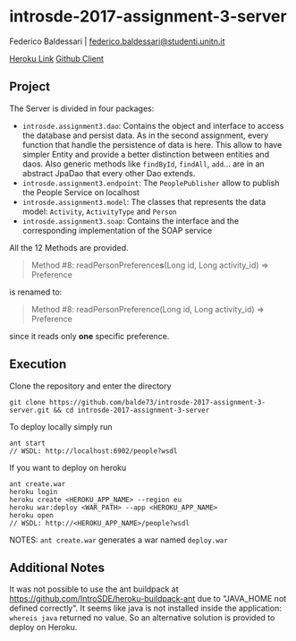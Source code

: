 # introsde-2017-assignment-3-server

Federico Baldessari | federico.baldessari@studenti.unitn.it

[Heroku Link](https://introsde-3.herokuapp.com/people)
[Github Client](https://github.com/balde73/introsde-2017-assignment-3-client)


## Project
The Server is divided in four packages:
- `introsde.assignment3.dao`: Contains the object and interface to access the database and persist data. As in the second assignment, every function that handle the persistence of data is here. This allow to have simpler Entity and provide a better distinction between entities and daos. Also generic methods like `findById`, `findAll`, `add`... are in an abstract JpaDao that every other Dao extends.
- `introsde.assignment3.endpoint`: The `PeoplePublisher` allow to publish the People Service on localhost
- `introsde.assignment3.model`: The classes that represents the data model: `Activity`, `ActivityType` and `Person`
- `introsde.assignment3.soap`: Contains the interface and the corresponding implementation of the SOAP service

All the 12 Methods are provided.
> Method #8: readPersonPreference**s**(Long id, Long activity_id) => Preference

is renamed to:

> Method #8: readPersonPreference(Long id, Long activity_id) => Preference

since it reads only **one** specific preference.

## Execution

Clone the repository and enter the directory
```
git clone https://github.com/balde73/introsde-2017-assignment-3-server.git && cd introsde-2017-assignment-3-server
```

To deploy locally simply run
```
ant start
// WSDL: http://localhost:6902/people?wsdl
```

If you want to deploy on heroku
```
ant create.war
heroku login
heroku create <HEROKU_APP_NAME> --region eu
heroku war:deploy <WAR_PATH> --app <HEROKU_APP_NAME>
heroku open
// WSDL: http://<HEROKU_APP_NAME>/people?wsdl
```
NOTES: `ant create.war` generates a war named `deploy.war`

## Additional Notes

It was not possible to use the ant buildpack at https://github.com/IntroSDE/heroku-buildpack-ant due to "JAVA_HOME not defined correctly". It seems like java is not installed inside the application: `whereis java` returned no value. So an alternative solution is provided to deploy on Heroku.
